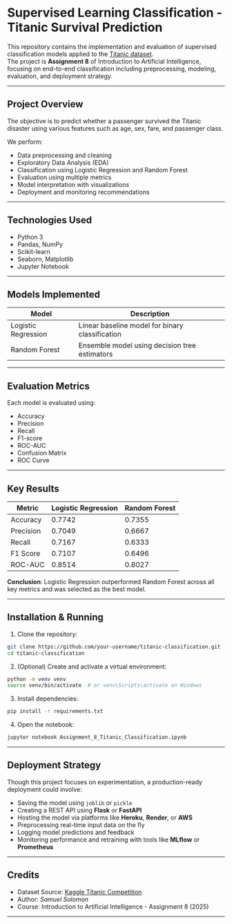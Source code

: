 # Supervised Learning Classification - Titanic Survival Prediction

This repository contains the implementation and evaluation of supervised classification models applied to the [Titanic dataset](https://www.kaggle.com/c/titanic/data).  
The project is **Assignment 8** of Introduction to Artificial Intelligence, focusing on end-to-end classification including preprocessing, modeling, evaluation, and deployment strategy.

---

## Project Overview

The objective is to predict whether a passenger survived the Titanic disaster using various features such as age, sex, fare, and passenger class.

We perform:
- Data preprocessing and cleaning
- Exploratory Data Analysis (EDA)
- Classification using Logistic Regression and Random Forest
- Evaluation using multiple metrics
- Model interpretation with visualizations
- Deployment and monitoring recommendations

---

## Technologies Used

- Python 3
- Pandas, NumPy
- Scikit-learn
- Seaborn, Matplotlib
- Jupyter Notebook

---

## Models Implemented

| Model               | Description                                     |
|--------------------|-------------------------------------------------|
| Logistic Regression| Linear baseline model for binary classification |
| Random Forest      | Ensemble model using decision tree estimators   |

---

## Evaluation Metrics

Each model is evaluated using:
- Accuracy
- Precision
- Recall
- F1-score
- ROC-AUC
- Confusion Matrix
- ROC Curve

---

## Key Results

| Metric     | Logistic Regression | Random Forest |
|------------|---------------------|----------------|
| Accuracy   | 0.7742              | 0.7355         |
| Precision  | 0.7049              | 0.6667         |
| Recall     | 0.7167              | 0.6333         |
| F1 Score   | 0.7107              | 0.6496         |
| ROC-AUC    | 0.8514              | 0.8027         |

**Conclusion**: Logistic Regression outperformed Random Forest across all key metrics and was selected as the best model.

---

## Installation & Running

1. Clone the repository:
```bash
git clone https://github.com/your-username/titanic-classification.git
cd titanic-classification
````

2. (Optional) Create and activate a virtual environment:

```bash
python -m venv venv
source venv/bin/activate  # or venv\Scripts\activate on Windows
```

3. Install dependencies:

```bash
pip install -r requirements.txt
```

4. Open the notebook:

```bash
jupyter notebook Assignment_8_Titanic_Classification.ipynb
```

---

## Deployment Strategy

Though this project focuses on experimentation, a production-ready deployment could involve:

* Saving the model using `joblib` or `pickle`
* Creating a REST API using **Flask** or **FastAPI**
* Hosting the model via platforms like **Heroku**, **Render**, or **AWS**
* Preprocessing real-time input data on the fly
* Logging model predictions and feedback
* Monitoring performance and retraining with tools like **MLflow** or **Prometheus**

---

## Credits

* Dataset Source: [Kaggle Titanic Competition](https://www.kaggle.com/c/titanic/data)
* Author: *Samuel Solomon*
* Course: Introduction to Artificial Intelligence - Assignment 8 (2025)

---
